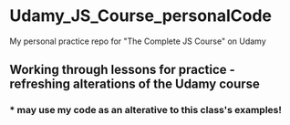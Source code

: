 # Udamy_JS_Course_personalCode
My personal practice repo for "The Complete JS Course" on Udamy

## Working through lessons for practice - refreshing alterations of the Udamy course 
### * may use my code as an alterative to this class's examples!
